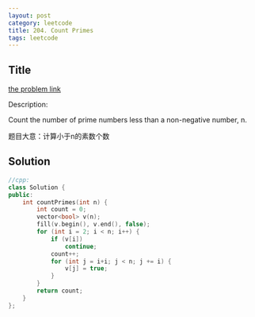 ```yaml
---
layout: post
category: leetcode
title: 204. Count Primes
tags: leetcode
---
```

## Title
[the problem link](https://leetcode.com/problems/count-primes/description/)

Description:

Count the number of prime numbers less than a non-negative number, n.

题目大意：计算小于n的素数个数

## Solution
```c++
//cpp:
class Solution {
public:
	int countPrimes(int n) {
		int count = 0;
		vector<bool> v(n);
		fill(v.begin(), v.end(), false);
		for (int i = 2; i < n; i++) {
			if (v[i])
				continue;
			count++;
			for (int j = i+i; j < n; j += i) {
				v[j] = true;
			}
		}
		return count;
	}
};
```
